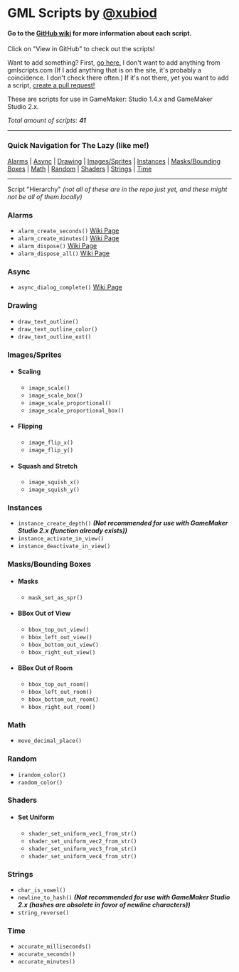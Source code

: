 # GML Scripts by [@xubiod](https://twitter.com/Xubiod)

#### Go to the [GitHub wiki](https://github.com/xubiod/gml-scripts/wiki) for more information about each script.

Click on "View in GitHub" to check out the scripts!

Want to add something? First, [go here.](http://www.gmlscripts.com/script/index) I don't want to add anything from gmlscripts.com (If I add anything that is on the site, it's probably a coincidence. I don't check there often.) If it's not there, yet you want to add a script, [create a pull request!](https://github.com/xubiod/gml-scripts/pulls)

These are scripts for use in GameMaker: Studio 1.4.x and GameMaker Studio 2.x.

*Total amount of scripts*: **_41_** 

---

### Quick Navigation for The Lazy (like me!)

[Alarms](#alarms) \| [Async](#async) \| [Drawing](#drawing) \| [Images/Sprites](#imagessprites) \| [Instances](#instances) \| [Masks/Bounding Boxes](#masksbounding-boxes) \| [Math](#math) \| [Random](#random) \| [Shaders](#shaders) \| [Strings](#strings) \| [Time](#time)

---

Script "Hierarchy"
*(not all of these are in the repo just yet, and these might not be all of them locally)*

### Alarms
 * `alarm_create_seconds()` [Wiki Page](https://github.com/xubiod/gml-scripts/wiki/alarm_create_seconds()) 
 * `alarm_create_minutes()` [Wiki Page](https://github.com/xubiod/gml-scripts/wiki/alarm_create_minutes()) 
 * `alarm_dispose()` [Wiki Page](https://github.com/xubiod/gml-scripts/wiki/alarm_dispose()) 
 * `alarm_dispose_all()` [Wiki Page](https://github.com/xubiod/gml-scripts/wiki/alarm_dispose_all()) 

### Async
 * `async_dialog_complete()` [Wiki Page](https://github.com/xubiod/gml-scripts/wiki/async_dialog_complete()) 

### Drawing
 * `draw_text_outline()`
 * `draw_text_outline_color()`
 * `draw_text_outline_ext()`

### Images/Sprites
 * #### **Scaling**
   * `image_scale()`
   * `image_scale_box()`
   * `image_scale_proportional()`
   * `image_scale_proportional_box()`
 * #### **Flipping**
   * `image_flip_x()`
   * `image_flip_y()`
 * #### **Squash and Stretch**
   * `image_squish_x()`
   * `image_squish_y()`

### Instances
 * `instance_create_depth()` **_(Not recommended for use with GameMaker Studio 2.x (function already exists))_**
 * `instance_activate_in_view()`
 * `instance_deactivate_in_view()`
 
### Masks/Bounding Boxes
 * #### **Masks**
   * `mask_set_as_spr()`
 * #### **BBox Out of View**
   * `bbox_top_out_view()`
   * `bbox_left_out_view()`
   * `bbox_bottom_out_view()`
   * `bbox_right_out_view()`
 * #### **BBox Out of Room**
   * `bbox_top_out_room()`
   * `bbox_left_out_room()`
   * `bbox_bottom_out_room()`
   * `bbox_right_out_room()`

### Math
 * `move_decimal_place()`

### Random
 * `irandom_color()`
 * `random_color()`

### Shaders
 * #### **Set Uniform**
   * `shader_set_uniform_vec1_from_str()`
   * `shader_set_uniform_vec2_from_str()`
   * `shader_set_uniform_vec3_from_str()`
   * `shader_set_uniform_vec4_from_str()`

### Strings
 * `char_is_vowel()`
 * `newline_to_hash()` **_(Not recommended for use with GameMaker Studio 2.x (hashes are obsolete in favor of newline characters))_**
 * `string_reverse()`

### Time
 * `accurate_milliseconds()`
 * `accurate_seconds()`
 * `accurate_minutes()`
